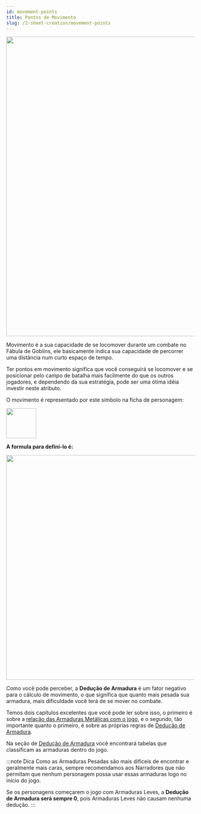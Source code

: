 ```yaml
---
id: movement-points
title: Pontos de Movimento
slug: /2-sheet-creation/movement-points
---
```


<img src="https://fabulas-e-goblins-book.s3-us-west-2.amazonaws.com/criando-seu-personagem/pontos-de-movimento-01.png" width="800"/>

Movimento é a sua capacidade de se locomover durante um combate no Fábula de Goblins, ele basicamente indica sua capacidade de percorrer uma distância num curto espaço de tempo.

Ter pontos em movimento significa que você conseguirá se locomover e se posicionar pelo campo de batalha mais facilmente do que os outros jogadores, e dependendo da sua estratégia, pode ser uma ótima idéia investir neste atributo.

O movimento é representado por este símbolo na ficha de personagem:

<img src="https://fabulas-e-goblins-book.s3-us-west-2.amazonaws.com/criando-seu-personagem/pontos-de-movimento-02.png" width="80"/>

**A formula para definí-lo é:**

<img src="https://fabulas-e-goblins-book.s3-us-west-2.amazonaws.com/criando-seu-personagem/pontos-de-movimento-03.png" width="600"/>

Como você pode perceber, a **Dedução de Armadura** é um fator negativo para o cálculo de movimento, o que significa que quanto mais pesada sua armadura, mais dificuldade você terá de se mover no combate.

Temos dois capítulos excelentes que você pode ler sobre isso, o primeiro é sobre a [relação das Armaduras Metálicas com o jogo](/docs/7-game-rules/metallic-armors-in-game), e o segundo, tão importante quanto o primeiro, é sobre as próprias regras de [Dedução de Armadura](/docs/2-sheet-creation/armor-deduction).

Na seção de [Dedução de Armadura](/docs/2-sheet-creation/armor-deduction) você encontrará tabelas que classificam as armaduras dentro do jogo.

:::note Dica
Como as Armaduras Pesadas são mais difíceis de encontrar e geralmente mais caras, sempre recomendamos aos Narradores que não permitam que nenhum personagem possa usar essas armaduras logo no início do jogo.

Se os personagens começarem o jogo com Armaduras Leves, a **Dedução de Armadura será sempre 0**, pois Armaduras Leves não causam nenhuma dedução.
:::

